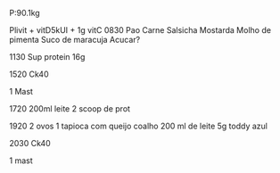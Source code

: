 P:90.1kg

Plivit + vitD5kUI + 1g vitC
0830
Pao
Carne
Salsicha
Mostarda
Molho de pimenta
Suco de maracuja
Acucar?

1130
Sup protein 16g

1520
Ck40
 
1 Mast

1720
200ml leite
2 scoop de prot

1920
2 ovos
1 tapioca com queijo coalho
200 ml de leite
5g toddy azul

2030
Ck40

1 mast